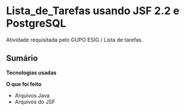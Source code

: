 # Lista_de_Tarefas usando JSF 2.2 e PostgreSQL
Atividade requisitada pelo GUPO ESIG / Lista de tarefas.

## Sumário
**Tecnologias usadas**

**O que foi feito**
- Arquivos Java
- Arquivos do JSF
  
